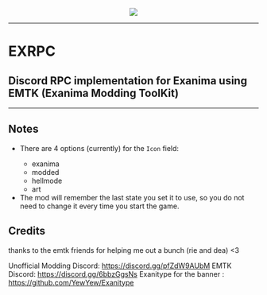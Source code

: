 <p align="center"><img src="https://github.com/sunglasseslol/exrpc/blob/master/assets/banner.png"></img></p>
<hr>
<h1>EXRPC</h1>
<h2>Discord RPC implementation for Exanima using EMTK (Exanima Modding ToolKit)</h2>
<hr>
<h2>Notes</h2>
<ul>
    <li>There are 4 options (currently) for the <code>Icon</code> field:</li>
    <ul>
        <li>exanima</li>
        <li>modded</li>
        <li>hellmode</li>
        <li>art</li>
    </ul>
    <li>The mod will remember the last state you set it to use, so you do not need to change it every time you start the game.</li>
</ul>

<h2>Credits</h2>
thanks to the emtk friends for helping me out a bunch (rie and dea) <3

Unofficial Modding Discord: https://discord.gg/pfZdW9AUbM
EMTK Discord: https://discord.gg/6bbzGgsNs
Exanitype for the banner : https://github.com/YewYew/Exanitype